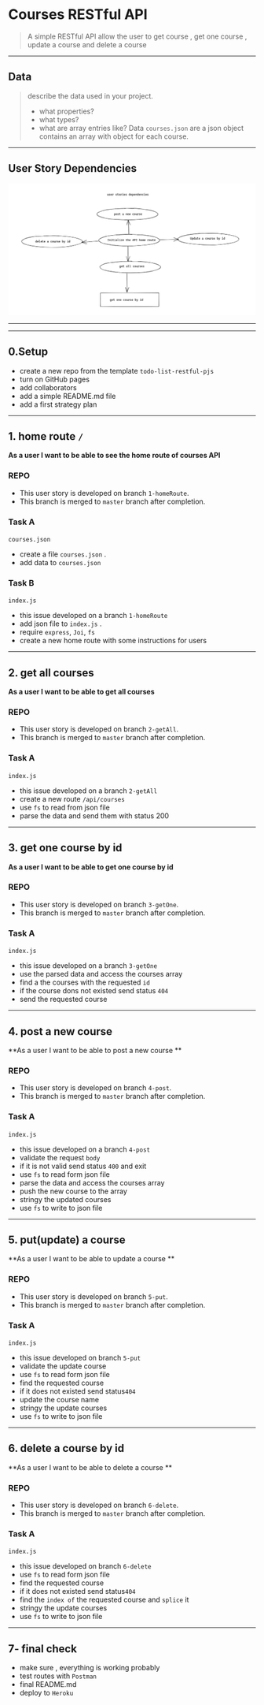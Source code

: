 # Courses RESTful API

> A simple RESTful API allow the user to get course , get one course , update a course and delete a course

---

## Data

> describe the data used in your project.
>
> - what properties?
> - what types?
> - what are array entries like?
>   Data `courses.json` are a json object contains an array with object for each course.

---

## User Story Dependencies

![Story Dependency Diagram](img/userStories.png)

---

<!--## WIREFRAME

![wireframe]()
-->

---

## 0.Setup

- create a new repo from the template `todo-list-restful-pjs`
- turn on GitHub pages
- add collaborators
- add a simple README.md file
- add a first strategy plan

---

## 1. home route `/`

**As a user I want to be able to see the home route of courses API**

### REPO

- This user story is developed on branch `1-homeRoute`.
- This branch is merged to `master` branch after completion.

### Task A

`courses.json`

- create a file `courses.json` .
- add data to `courses.json`

### Task B

`index.js`

- this issue developed on a branch `1-homeRoute`
- add json file to `index.js` .
- require `express`, `Joi`, `fs`
- create a new home route with some instructions for users

---

## 2. get all courses

**As a user I want to be able to get all courses**

### REPO

- This user story is developed on branch `2-getAll`.
- This branch is merged to `master` branch after completion.

### Task A

`index.js`

- this issue developed on a branch `2-getAll`
- create a new route `/api/courses`
- use `fs` to read from json file
- parse the data and send them with status 200

---

## 3. get one course by id

**As a user I want to be able to get one course by id**

### REPO

- This user story is developed on branch `3-getOne`.
- This branch is merged to `master` branch after completion.

### Task A

`index.js`

- this issue developed on a branch `3-getOne`
- use the parsed data and access the courses array
- find a the courses with the requested `id`
- if the course dons not existed send status `404`
- send the requested course

---

## 4. post a new course

**As a user I want to be able to post a new course **

### REPO

- This user story is developed on branch `4-post`.
- This branch is merged to `master` branch after completion.

### Task A

`index.js`

- this issue developed on a branch `4-post`
- validate the request `body`
- if it is not valid send status `400` and exit
- use `fs` to read form json file
- parse the data and access the courses array
- push the new course to the array
- stringy the updated courses
- use `fs` to write to json file

---

## 5. put(update) a course

**As a user I want to be able to update a course **

### REPO

- This user story is developed on branch `5-put`.
- This branch is merged to `master` branch after completion.

### Task A

`index.js`

- this issue developed on branch `5-put`
- validate the update course
- use `fs` to read form json file
- find the requested course
- if it does not existed send status`404`
- update the course name
- stringy the update courses
- use `fs` to write to json file

---

## 6. delete a course by id

**As a user I want to be able to delete a course **

### REPO

- This user story is developed on branch `6-delete`.
- This branch is merged to `master` branch after completion.

### Task A

`index.js`

- this issue developed on branch `6-delete`
- use `fs` to read form json file
- find the requested course
- if it does not existed send status`404`
- find the `index of` the requested course and `splice` it
- stringy the update courses
- use `fs` to write to json file

---

## 7- final check

- make sure , everything is working probably
- test routes with `Postman`
- final README.md
- deploy to `Heroku`
